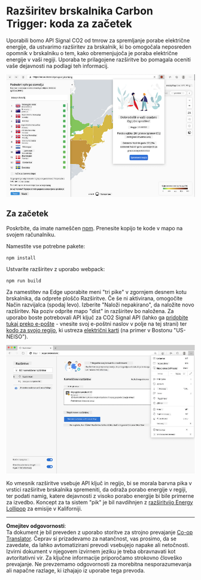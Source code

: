 <!--
CO_OP_TRANSLATOR_METADATA:
{
  "original_hash": "9a6b22a2eff0f499b66236be973b24ad",
  "translation_date": "2025-08-27T22:19:24+00:00",
  "source_file": "5-browser-extension/solution/translation/README.it.md",
  "language_code": "sl"
}
-->
# Razširitev brskalnika Carbon Trigger: koda za začetek

Uporabili bomo API Signal CO2 od tmrow za spremljanje porabe električne energije, da ustvarimo razširitev za brskalnik, ki bo omogočala neposreden opomnik v brskalniku o tem, kako obremenjujoča je poraba električne energije v vaši regiji. Uporaba te prilagojene razširitve bo pomagala oceniti vaše dejavnosti na podlagi teh informacij.

![posnetek zaslona razširitve](../../../../../translated_images/extension-screenshot.0e7f5bfa110e92e3875e1bc9405edd45a3d2e02963e48900adb91926a62a5807.sl.png)

## Za začetek

Poskrbite, da imate nameščen [npm](https://npmjs.com). Prenesite kopijo te kode v mapo na svojem računalniku.

Namestite vse potrebne pakete:

```
npm install
```

Ustvarite razširitev z uporabo webpack:

```
npm run build
```

Za namestitev na Edge uporabite meni "tri pike" v zgornjem desnem kotu brskalnika, da odprete ploščo Razširitve. Če še ni aktivirana, omogočite Način razvijalca (spodaj levo). Izberite "Naloži nepakirano", da naložite novo razširitev. Na poziv odprite mapo "dist" in razširitev bo naložena. Za uporabo boste potrebovali API ključ za CO2 Signal API (lahko ga [pridobite tukaj preko e-pošte](https://www.co2signal.com/) - vnesite svoj e-poštni naslov v polje na tej strani) ter [kodo za svojo regijo](http://api.electricitymap.org/v3/zones), ki ustreza [električni karti](https://www.electricitymap.org/map) (na primer v Bostonu "US-NEISO").

![namestitev](../../../../../translated_images/install-on-edge.78634f02842c48283726c531998679a6f03a45556b2ee99d8ff231fe41446324.sl.png)

Ko vmesnik razširitve vsebuje API ključ in regijo, bi se morala barvna pika v vrstici razširitve brskalnika spremeniti, da odraža porabo energije v regiji, ter podati namig, katere dejavnosti z visoko porabo energije bi bile primerne za izvedbo. Koncept za ta sistem "pik" je bil navdihnjen z [razširitvijo Energy Lollipop](https://energylollipop.com/) za emisije v Kaliforniji.

---

**Omejitev odgovornosti**:  
Ta dokument je bil preveden z uporabo storitve za strojno prevajanje [Co-op Translator](https://github.com/Azure/co-op-translator). Čeprav si prizadevamo za natančnost, vas prosimo, da se zavedate, da lahko avtomatizirani prevodi vsebujejo napake ali netočnosti. Izvirni dokument v njegovem izvirnem jeziku je treba obravnavati kot avtoritativni vir. Za ključne informacije priporočamo strokovno človeško prevajanje. Ne prevzemamo odgovornosti za morebitna nesporazumevanja ali napačne razlage, ki izhajajo iz uporabe tega prevoda.